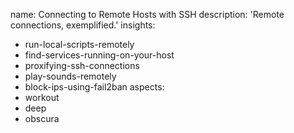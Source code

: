 name: Connecting to Remote Hosts with SSH
description: 'Remote connections, exemplified.'
insights:
  - run-local-scripts-remotely
  - find-services-running-on-your-host
  - proxifying-ssh-connections
  - play-sounds-remotely
  - block-ips-using-fail2ban
aspects:
  - workout
  - deep
  - obscura
